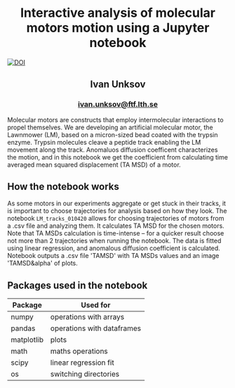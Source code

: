 # <center>Interactive analysis of molecular motors motion using a Jupyter notebook</center>
[![DOI](https://zenodo.org/badge/246542087.svg)](https://zenodo.org/badge/latestdoi/246542087)
## <center>Ivan Unksov</center> 
### <center>ivan.unksov@ftf.lth.se</center> 


Molecular motors are constructs that employ intermolecular interactions to propel themselves. We are developing an artificial molecular motor, the Lawnmower (LM), based on a micron-sized bead coated with the trypsin enzyme. Trypsin molecules cleave a peptide track enabling the LM movement along the track. Anomaluos diffusion coefficent characterizes the motion, and in this notebook we get the coefficient from calculating time averaged mean squared displacement (TA MSD) of a motor.  

## How the notebook works

As some motors in our experiments aggregate or get stuck in their tracks, it is important to choose trajectories for analysis based on how they look. The notebook `LM_tracks_010420` allows for choosing trajectories of motors from a .csv file and analyzing them. It calculates TA MSD for the chosen motors.
Note that TA MSDs calculation is time-intense – for a quicker result choose not more than 2 trajectories when running the notebook. The data is fitted using linear regression, and anomalous diffusion coefficient is calculated.
Notebook outputs a .csv file 'TAMSD' with TA MSDs values and an image 'TAMSD&alpha' of plots.

## Packages used in the notebook

| Package    	| Used for                   	|
|------------	|----------------------------	|
| numpy      	| operations with arrays     	|
| pandas     	| operations with dataframes 	|
| matplotlib 	| plots                      	|
| math       	| maths operations           	|
| scipy      	| linear regression fit      	|
| os         	| switching directories      	|
